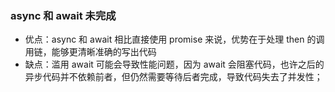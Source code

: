 ### async 和 await  未完成



* 优点：async 和 await 相比直接使用 promise 来说，优势在于处理 then 的调用链，能够更清晰准确的写出代码
* 缺点：滥用 await 可能会导致性能问题，因为 await 会阻塞代码，也许之后的异步代码并不依赖前者，但仍然需要等待后者完成，导致代码失去了并发性；

